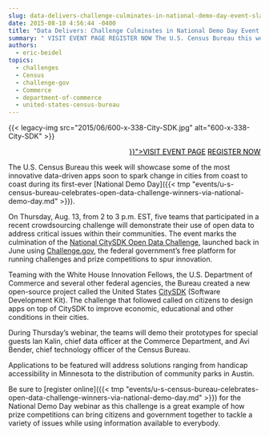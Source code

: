 ```yaml
---
slug: data-delivers-challenge-culminates-in-national-demo-day-event-slated-for-thursday
date: 2015-08-10 4:56:44 -0400
title: "Data Delivers: Challenge Culminates in National Demo Day Event Slated for Thursday"
summary: " VISIT EVENT PAGE REGISTER NOW The U.S. Census Bureau this week will showcase some of the most innovative data-driven apps soon to spark change in cities from coast to coast during its first-ever National Demo Day. On Thursday, Aug. 13, from 2 to 3 p.m. EST, five teams that participated"
authors:
  - eric-beidel
topics:
  - challenges
  - Census
  - challenge-gov
  - Commerce
  - department-of-commerce
  - united-states-census-bureau
---
```


{{< legacy-img src="2015/06/600-x-338-City-SDK.jpg" alt="600-x-338-City-SDK" >}}

<p style="text-align: right">
  <a class="button" style="color: #000000" href="{{< tmp "events/u-s-census-bureau-celebrates-open-data-challenge-winners-via-national-demo-day.md" >}}">VISIT EVENT PAGE</a> <a class="button" style="color: #000000" href="https://attendee.gotowebinar.com/register/6671101352261489921">REGISTER NOW</a>
</p>

The U.S. Census Bureau this week will showcase some of the most innovative data-driven apps soon to spark change in cities from coast to coast during its first-ever [National Demo Day]({{< tmp "events/u-s-census-bureau-celebrates-open-data-challenge-winners-via-national-demo-day.md" >}}).

On Thursday, Aug. 13, from 2 to 3 p.m. EST, five teams that participated in a recent crowdsourcing challenge will demonstrate their use of open data to address critical issues within their communities. The event marks the culmination of the [National CitySDK Open Data Challenge](https://www.challenge.gov/challenge/city-software-development-kit-sdk-data-solutions-challenge/), launched back in June using [Challenge.gov](https://www.challenge.gov/list/), the federal government&#8217;s free platform for running challenges and prize competitions to spur innovation.

Teaming with the White House Innovation Fellows, the U.S. Department of Commerce and several other federal agencies, the Bureau created a new open-source project called the United States [CitySDK](http://uscensusbureau.github.io/citysdk/) (Software Development Kit). The challenge that followed called on citizens to design apps on top of CitySDK to improve economic, educational and other conditions in their cities.

During Thursday’s webinar, the teams will demo their prototypes for special guests Ian Kalin, chief data officer at the Commerce Department, and Avi Bender, chief technology officer of the Census Bureau.

Applications to be featured will address solutions ranging from handicap accessibility in Minnesota to the distribution of community parks in Austin.

Be sure to [register online]({{< tmp "events/u-s-census-bureau-celebrates-open-data-challenge-winners-via-national-demo-day.md" >}}) for the National Demo Day webinar as this challenge is a great example of how prize competitions can bring citizens and government together to tackle a variety of issues while using information available to everybody.
